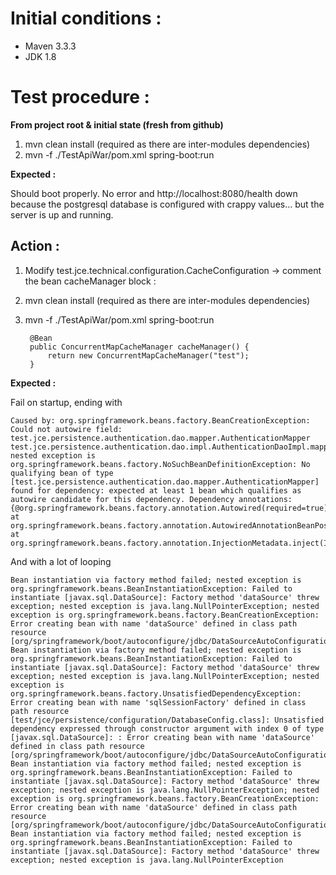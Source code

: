 Initial conditions :
=====
* Maven 3.3.3
* JDK 1.8


Test procedure :
=====
**From project root & initial state (fresh from github)**

 
1. mvn clean install (required as there are inter-modules dependencies)
2. mvn -f ./TestApiWar/pom.xml spring-boot:run


**Expected :**

Should boot properly. No error and http://localhost:8080/health down because the postgresql database is configured with crappy values... but the server is up and running.


Action :
-----


1. Modify test.jce.technical.configuration.CacheConfiguration -> comment the bean cacheManager block :     
2. mvn clean install (required as there are inter-modules dependencies)
3. mvn -f ./TestApiWar/pom.xml spring-boot:run

        @Bean
        public ConcurrentMapCacheManager cacheManager() {
            return new ConcurrentMapCacheManager("test");
        }


**Expected :**

Fail on startup, ending with

    Caused by: org.springframework.beans.factory.BeanCreationException: Could not autowire field: test.jce.persistence.authentication.dao.mapper.AuthenticationMapper test.jce.persistence.authentication.dao.impl.AuthenticationDaoImpl.mapper; nested exception is org.springframework.beans.factory.NoSuchBeanDefinitionException: No qualifying bean of type [test.jce.persistence.authentication.dao.mapper.AuthenticationMapper] found for dependency: expected at least 1 bean which qualifies as autowire candidate for this dependency. Dependency annotations: {@org.springframework.beans.factory.annotation.Autowired(required=true)}
	at org.springframework.beans.factory.annotation.AutowiredAnnotationBeanPostProcessor$AutowiredFieldElement.inject(AutowiredAnnotationBeanPostProcessor.java:571)
   	at org.springframework.beans.factory.annotation.InjectionMetadata.inject(InjectionMetadata.java:88)
    	

And with a lot of looping 

    Bean instantiation via factory method failed; nested exception is org.springframework.beans.BeanInstantiationException: Failed to instantiate [javax.sql.DataSource]: Factory method 'dataSource' threw exception; nested exception is java.lang.NullPointerException; nested exception is org.springframework.beans.factory.BeanCreationException: Error creating bean with name 'dataSource' defined in class path resource [org/springframework/boot/autoconfigure/jdbc/DataSourceAutoConfiguration$NonEmbeddedConfiguration.class]: Bean instantiation via factory method failed; nested exception is org.springframework.beans.BeanInstantiationException: Failed to instantiate [javax.sql.DataSource]: Factory method 'dataSource' threw exception; nested exception is java.lang.NullPointerException; nested exception is org.springframework.beans.factory.UnsatisfiedDependencyException: Error creating bean with name 'sqlSessionFactory' defined in class path resource [test/jce/persistence/configuration/DatabaseConfig.class]: Unsatisfied dependency expressed through constructor argument with index 0 of type [javax.sql.DataSource]: : Error creating bean with name 'dataSource' defined in class path resource [org/springframework/boot/autoconfigure/jdbc/DataSourceAutoConfiguration$NonEmbeddedConfiguration.class]: Bean instantiation via factory method failed; nested exception is org.springframework.beans.BeanInstantiationException: Failed to instantiate [javax.sql.DataSource]: Factory method 'dataSource' threw exception; nested exception is java.lang.NullPointerException; nested exception is org.springframework.beans.factory.BeanCreationException: Error creating bean with name 'dataSource' defined in class path resource [org/springframework/boot/autoconfigure/jdbc/DataSourceAutoConfiguration$NonEmbeddedConfiguration.class]: Bean instantiation via factory method failed; nested exception is org.springframework.beans.BeanInstantiationException: Failed to instantiate [javax.sql.DataSource]: Factory method 'dataSource' threw exception; nested exception is java.lang.NullPointerException